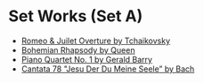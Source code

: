 # Set Works (Set A)
- [Romeo & Juilet Overture by Tchaikovsky](romeo-and-juliet.md)
- [Bohemian Rhapsody by Queen](bohemian-rhapsody.md)
- [Piano Quartet No. 1 by Gerald Barry](piano-quartet.md)
- [Cantata 78 "Jesu Der Du Meine Seele” by Bach](cantata-78.md)